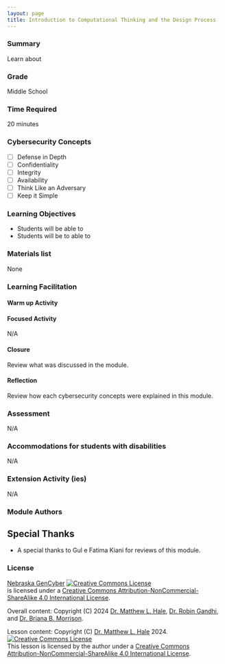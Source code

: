 ```yaml
---
layout: page
title: Introduction to Computational Thinking and the Design Process
---
```

### Summary
Learn about 

### Grade
Middle School

### Time Required
20 minutes

### Cybersecurity Concepts
- [ ] Defense in Depth
- [ ] Confidentiality 
- [ ] Integrity
- [ ] Availability
- [ ] Think Like an Adversary
- [ ] Keep it Simple

### Learning Objectives
* Students will be able to 
* Students will be to able to 

### Materials list
None

### Learning Facilitation

#### Warm up Activity



#### Focused Activity
N/A

#### Closure

Review what was discussed in the module.

#### Reflection

Review how each cybersecurity concepts were explained in this module.

### Assessment

N/A

### Accommodations for students with disabilities

N/A

### Extension Activity (ies)

N/A

### Module Authors



## Special Thanks

* A special thanks to Gul e Fatima Kiani for reviews of this module.

### License
[Nebraska GenCyber](https://www.nebraskagencyber.com) <a rel="license" href="http://creativecommons.org/licenses/by-nc-sa/4.0/"><img alt="Creative Commons License" style="border-width:0" src="https://i.creativecommons.org/l/by-nc-sa/4.0/88x31.png" /></a><br /> is licensed under a <a rel="license" href="http://creativecommons.org/licenses/by-nc-sa/4.0/">Creative Commons Attribution-NonCommercial-ShareAlike 4.0 International License</a>.

Overall content: Copyright (C) 2024  [Dr. Matthew L. Hale](http://faculty.ist.unomaha.edu/mhale/), [Dr. Robin Gandhi](http://faculty.ist.unomaha.edu/rgandhi/), and [Dr. Briana B. Morrison](http://www.brianamorrison.net).

Lesson content: Copyright (C) [Dr. Matthew L. Hale](http://faculty.ist.unomaha.edu/mhale/) 2024.  
<a rel="license" href="http://creativecommons.org/licenses/by-nc-sa/4.0/"><img alt="Creative Commons License" style="border-width:0" src="https://i.creativecommons.org/l/by-nc-sa/4.0/88x31.png" /></a><br /><span xmlns:dct="http://purl.org/dc/terms/" property="dct:title">This lesson</span> is licensed by the author under a <a rel="license" href="http://creativecommons.org/licenses/by-nc-sa/4.0/">Creative Commons Attribution-NonCommercial-ShareAlike 4.0 International License</a>.

